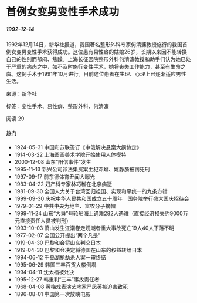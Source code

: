 # 首例女变男变性手术成功

##### 1992-12-14

1992年12月14日，新华社报道，我国著名整形外科专家何清濂教授施行的我国首例女变男变性手术获得成功。这位患有易性癖的姑娘26岁，长期以来因不能转换自己的性别而郁闷、焦躁。上海长征医院整形外科何清濂教授和助手们认为她已处于严重的病态之中，如不及时施行变性手术，她将丧失工作能力，甚至有生命之虞。这例手术于1991年10月进行。目前这位患者在生理、心理上已逐渐适应男性生活。

来源：新华社

标签：变性手术、易性癖、整形外科、何清濂

阅读 29

#### 热门

- 1924-05-31 中国和苏联签订《中俄解决悬案大纲协定》
- 1914-03-22 上海图画美术学院开始使用人体模特
- 2000-12-08 山东“阳信事件”发生
- 1995-11-13 新兴公司非法集资案主犯邓斌、姚静漪被判死刑
- 1997-09-17 前东德体育丑闻大曝光
- 1983-04-22 妇产科专家林巧稚在北京病逝
- 1981-09-30 全国人大关于台湾回归祖国、实现和平统一的九条方针
- 1999-09-30 庆祝中华人民共和国成立五十周年　国务院举行盛大国庆招待会
- 1979-01-29 中共中央为地主、富农分子摘帽
- 1999-11-24 山东“大舜”号轮船海上遇难282人遇难（直接经济损失约9000万元直接责任人员被判刑）
- 1993-10-03 萧山发生江潮卷走观潮者重大事故死亡19人40人下落不明
- 1977-02-07 全国公开提出“两个凡是”
- 1919-04-30 巴黎和会将山东判交日本
- 1919-04-30 巴黎和会决定将德国在山东的权益转给日本
- 1994-06-12 千岛湖抢劫杀人案一审终结
- 1995-06-29 韩国三丰百货大楼倒塌
- 1994-04-11 沈太福被处决
- 1995-12-27 韩重判“三丰”事故责任者
- 1968-04-08 黄梅戏表演艺术家严凤英被迫害致死
- 1896-08-01 中国第一次放映电影